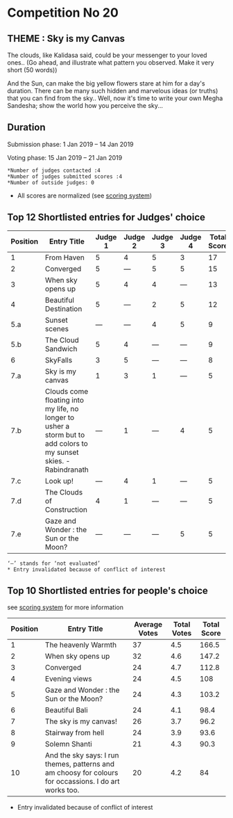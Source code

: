 # Competition No 20

## THEME : Sky is my Canvas

The clouds, like Kalidasa said, could be your messenger to your loved ones.. (Go ahead, and illustrate what pattern you observed. Make it very short (50 words))

And the Sun, can make the big yellow flowers stare at him for a day's duration.
There can be many such hidden and marvelous ideas (or truths) that you can find from the sky..
Well, now it's time to write your own Megha Sandesha; show the world how you perceive the sky...

## Duration 

Submission phase: 1 Jan 2019 – 14 Jan 2019

Voting phase: 15 Jan 2019 – 21 Jan 2019


	*Number of judges contacted :4					
	*Number of judges submitted scores :4					
	*Number of outside judges: 0					
* All scores are normalized (see [scoring system](https://github.com/photography2018/competition/blob/master/scoring.md))

## Top 12 Shortlisted entries for Judges' choice					

|Position | Entry Title |Judge 1 |Judge 2 |Judge 3| Judge 4|Total Score |
| --- | --- | --- | ---| ---|---| ---|
|1 |	From Haven	| 5 |	4	| 5 |	3	|17|
|2|	Converged | 	5 |	—	|5	|5	|15 |
|3|	When sky opens up|	5|	4	|4	|—|	13|
|4|	Beautiful Destination| 	5	|—	|2|	5|	12|
|5.a |	Sunset scenes|	—	|—|	4|	5	|9|
|5.b|	The Cloud Sandwich |	5	|4	|—|	—|	9|
|6|	SkyFalls|	3	|5|	—|	—|	8|
|7.a	|Sky is my canvas|	1	|3|	1|	—|	5|
|7.b|	Clouds come floating into my life, no longer to usher a storm but to add colors to my sunset skies. -Rabindranath|	—	|1	|—	|4|	5|
|7.c|	Look up!	|—|	4	|1|	—	|5|
|7.d|	The Clouds of Construction|	4|	1|	—|	—|	5|
|7.e|	Gaze and Wonder : the Sun or the Moon?|	—|	—|	—|	5|	5|

    ‘—’ stands for ‘not evaluated’
    * Entry invalidated because of conflict of interest 

## Top 10 Shortlisted entries for people's choice
see [scoring system](https://github.com/photography2018/competition/blob/master/scoring.md) for more information 

| Position | Entry Title |  Average Votes |  Total Votes | Total Score |
| --- | --- |--- |---  | --- |
|1	|The heavenly Warmth |	37|	4.5|	166.5|
|2	|When sky opens up|	32|	4.6|	147.2|
|3	|Converged 	|24	|4.7	|112.8|
|4	|Evening views	|24	|4.5|	108|
|5	|Gaze and Wonder : the Sun or the Moon?|	24	|4.3	|103.2|
|6	|Beautiful Bali	|24	|4.1|	98.4|
|7	|The sky is my canvas!	|26	|3.7|	96.2|
|8	|Stairway from hell	|24	|3.9|	93.6|
|9	|Solemn Shanti 	|21|	4.3|	90.3|
|10|	And the sky says: I run themes, patterns and am choosy for colours for occassions. I do art works too.|	20	|4.2|	84|


   * Entry invalidated because of conflict of interest  
